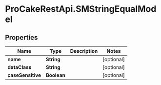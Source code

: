 # ProCakeRestApi.SMStringEqualModel

## Properties
Name | Type | Description | Notes
------------ | ------------- | ------------- | -------------
**name** | **String** |  | [optional] 
**dataClass** | **String** |  | [optional] 
**caseSensitive** | **Boolean** |  | [optional] 


